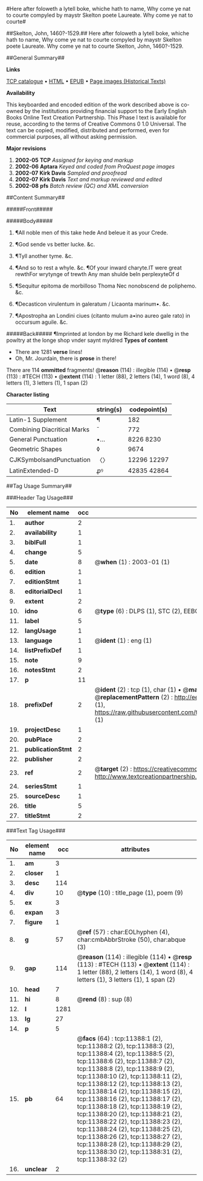 #Here after foloweth a lytell boke, whiche hath to name, Why come ye nat to courte compyled by maystr Skelton poete Laureate. Why come ye nat to courte#

##Skelton, John, 1460?-1529.##
Here after foloweth a lytell boke, whiche hath to name, Why come ye nat to courte compyled by maystr Skelton poete Laureate.
Why come ye nat to courte
Skelton, John, 1460?-1529.

##General Summary##

**Links**

[TCP catalogue](http://www.ota.ox.ac.uk/tcp/)  • 
[HTML](http://tei.it.ox.ac.uk/tcp/Texts-HTML/free/A12/A12297.html)  • 
[EPUB](http://tei.it.ox.ac.uk/tcp/Texts-EPUB/free/A12/A12297.epub) • 
[Page images (Historical Texts)](https://data.historicaltexts.jisc.ac.uk/view?pubId=eebo-99846423e&pageId=eebo-99846423e-11388-1)

**Availability**

This keyboarded and encoded edition of the
	       work described above is co-owned by the institutions
	       providing financial support to the Early English Books
	       Online Text Creation Partnership. This Phase I text is
	       available for reuse, according to the terms of Creative
	       Commons 0 1.0 Universal. The text can be copied,
	       modified, distributed and performed, even for
	       commercial purposes, all without asking permission.

**Major revisions**

1. __2002-05__ __TCP__ *Assigned for keying and markup*
1. __2002-06__ __Aptara__ *Keyed and coded from ProQuest page images*
1. __2002-07__ __Kirk Davis__ *Sampled and proofread*
1. __2002-07__ __Kirk Davis__ *Text and markup reviewed and edited*
1. __2002-08__ __pfs__ *Batch review (QC) and XML conversion*

##Content Summary##

#####Front#####

#####Body#####

1. ¶All noble men of this take hede
And beleue it as your Crede.

1. ¶God sende vs better lucke. &c.

1. ¶Tyll another tyme. &c.

1. ¶And so to rest a whyle. &c.
¶Of your inward charyte.IT were great rewthFor wrytynge of trewth
Any man shulde beIn perplexyteOf d
1. ¶Sequitur epitoma
de morbilloso Thoma
Nec nonobscend
de poliphemo. &c.

1. ¶Decasticon virulentum in galeratum
/ Licaonta marinum•. &c.

1. ¶Apostropha an Londini ciues
(citanto mulum a•ino aureo gale
rato) in occursum aguile. &c.

#####Back#####
¶Imprinted
at london by
me Richard
kele
dwellig in the
powltry at the
longe shop
vnder saynt
myldred
**Types of content**

  * There are 1281 **verse** lines!
  * Oh, Mr. Jourdain, there is **prose** in there!

There are 114 **ommitted** fragments! 
 @__reason__ (114) : illegible (114)  •  @__resp__ (113) : #TECH (113)  •  @__extent__ (114) : 1 letter (88), 2 letters (14), 1 word (8), 4 letters (1), 3 letters (1), 1 span (2)

**Character listing**


|Text|string(s)|codepoint(s)|
|---|---|---|
|Latin-1 Supplement|¶|182|
|Combining             Diacritical Marks|̄|772|
|General Punctuation|•…|8226 8230|
|Geometric Shapes|◊|9674|
|CJKSymbolsandPunctuation|〈〉|12296 12297|
|LatinExtended-D|ꝓꝰ|42835 42864|

##Tag Usage Summary##

###Header Tag Usage###

|No|element name|occ|attributes|
|---|---|---|---|
|1.|__author__|2||
|2.|__availability__|1||
|3.|__biblFull__|1||
|4.|__change__|5||
|5.|__date__|8| @__when__ (1) : 2003-01 (1)|
|6.|__edition__|1||
|7.|__editionStmt__|1||
|8.|__editorialDecl__|1||
|9.|__extent__|2||
|10.|__idno__|6| @__type__ (6) : DLPS (1), STC (2), EEBO-CITATION (1), PROQUEST (1), VID (1)|
|11.|__label__|5||
|12.|__langUsage__|1||
|13.|__language__|1| @__ident__ (1) : eng (1)|
|14.|__listPrefixDef__|1||
|15.|__note__|9||
|16.|__notesStmt__|2||
|17.|__p__|11||
|18.|__prefixDef__|2| @__ident__ (2) : tcp (1), char (1)  •  @__matchPattern__ (2) : ([0-9\-]+):([0-9IVX]+) (1), (.+) (1)  •  @__replacementPattern__ (2) : http://eebo.chadwyck.com/downloadtiff?vid=$1&page=$2 (1), https://raw.githubusercontent.com/textcreationpartnership/Texts/master/tcpchars.xml#$1 (1)|
|19.|__projectDesc__|1||
|20.|__pubPlace__|2||
|21.|__publicationStmt__|2||
|22.|__publisher__|2||
|23.|__ref__|2| @__target__ (2) : https://creativecommons.org/publicdomain/zero/1.0/ (1), http://www.textcreationpartnership.org/docs/. (1)|
|24.|__seriesStmt__|1||
|25.|__sourceDesc__|1||
|26.|__title__|5||
|27.|__titleStmt__|2||


###Text Tag Usage###

|No|element name|occ|attributes|
|---|---|---|---|
|1.|__am__|3||
|2.|__closer__|1||
|3.|__desc__|114||
|4.|__div__|10| @__type__ (10) : title_page (1), poem (9)|
|5.|__ex__|3||
|6.|__expan__|3||
|7.|__figure__|1||
|8.|__g__|57| @__ref__ (57) : char:EOLhyphen (4), char:cmbAbbrStroke (50), char:abque (3)|
|9.|__gap__|114| @__reason__ (114) : illegible (114)  •  @__resp__ (113) : #TECH (113)  •  @__extent__ (114) : 1 letter (88), 2 letters (14), 1 word (8), 4 letters (1), 3 letters (1), 1 span (2)|
|10.|__head__|7||
|11.|__hi__|8| @__rend__ (8) : sup (8)|
|12.|__l__|1281||
|13.|__lg__|27||
|14.|__p__|5||
|15.|__pb__|64| @__facs__ (64) : tcp:11388:1 (2), tcp:11388:2 (2), tcp:11388:3 (2), tcp:11388:4 (2), tcp:11388:5 (2), tcp:11388:6 (2), tcp:11388:7 (2), tcp:11388:8 (2), tcp:11388:9 (2), tcp:11388:10 (2), tcp:11388:11 (2), tcp:11388:12 (2), tcp:11388:13 (2), tcp:11388:14 (2), tcp:11388:15 (2), tcp:11388:16 (2), tcp:11388:17 (2), tcp:11388:18 (2), tcp:11388:19 (2), tcp:11388:20 (2), tcp:11388:21 (2), tcp:11388:22 (2), tcp:11388:23 (2), tcp:11388:24 (2), tcp:11388:25 (2), tcp:11388:26 (2), tcp:11388:27 (2), tcp:11388:28 (2), tcp:11388:29 (2), tcp:11388:30 (2), tcp:11388:31 (2), tcp:11388:32 (2)|
|16.|__unclear__|2||
